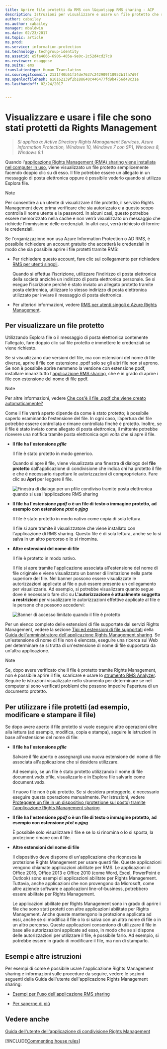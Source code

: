 ```yaml
---
title: Aprire file protetti da RMS con l&quot;app RMS sharing - AIP
description: Istruzioni per visualizzare e usare un file protetto che rende necessario avere l&quot;applicazione Rights Management (RMS) sharing installata.
author: cabailey
ms.author: cabailey
manager: mbaldwin
ms.date: 02/23/2017
ms.topic: article
ms.prod: 
ms.service: information-protection
ms.technology: techgroup-identity
ms.assetid: e5fa4666-6906-405a-9e0c-2c52d4cd27c8
ms.reviewer: esaggese
ms.suite: ems
translationtype: Human Translation
ms.sourcegitcommit: 2131f40b51f34de7637c242909f10952b1fa7d9f
ms.openlocfilehash: a10162139f2b188640c446477fd9b4756d48c31e
ms.lasthandoff: 02/24/2017


---
```


# <a name="view-and-use-files-that-have-been-protected-by-rights-management"></a>Visualizzare e usare i file che sono stati protetti da Rights Management

>*Si applica a: Active Directory Rights Management Services, Azure Information Protection, Windows 10, Windows 7 con SP1, Windows 8, Windows 8.1*

Quando l'[applicazione Rights Management (RMA) sharing viene installata nel computer in uso](install-sharing-app.md), viene visualizzato un file protetto semplicemente facendo doppio clic su di esso. Il file potrebbe essere un allegato in un messaggio di posta elettronica oppure è possibile vederlo quando si utilizza Esplora file.

> [!NOTE]
> Per consentire a un utente di visualizzare il file protetto, il servizio Rights Management deve prima verificare che sia autorizzato e a questo scopo controlla il nome utente e la password. In alcuni casi, questo potrebbe essere memorizzato nella cache e non verrà visualizzato un messaggio che richiede l'immissione delle credenziali. In altri casi, verrà richiesto di fornire le credenziali.
>
> Se l'organizzazione non usa Azure Information Protection o AD RMS, è possibile richiedere un account gratuito che accetterà le credenziali in modo che sia possibile aprire i file protetti tramite RMS:
>
> -   Per richiedere questo account, fare clic sul collegamento per richiedere [RMS per utenti singoli](http://go.microsoft.com/fwlink/?LinkId=309469).
>
>     Quando si effettua l'iscrizione, utilizzare l'indirizzo di posta elettronica della società anziché un indirizzo di posta elettronica personale. Se si esegue l'iscrizione perché è stato inviato un allegato protetto tramite posta elettronica, utilizzare lo stesso indirizzo di posta elettronica utilizzato per inviare il messaggio di posta elettronica.
> -   Per ulteriori informazioni, vedere [RMS per utenti singoli e Azure Rights Management](../understand-explore/rms-for-individuals.md).

## <a name="to-view-a-protected-file"></a>Per visualizzare un file protetto
Utilizzando Esplora file o il messaggio di posta elettronica contenente l'allegato, fare doppio clic sul file protetto e immettere le credenziali se viene richiesto.

Se si visualizzano due versioni del file, ma con estensioni del nome di file diverse, aprire il file con estensione .ppdf solo se gli altri file non si aprono. Se non è possibile aprire nemmeno la versione con estensione ppdf, installare innanzitutto l'[applicazione RMS sharing](install-sharing-app.md), che è in grado di aprire i file con estensione del nome di file ppdf.

> [!NOTE]
> Per altre informazioni, vedere [Che cos'è il file .ppdf che viene creato automaticamente?](sharing-app-dialog-box.md#whats-the-ppdf-file-thats-automatically-created)

Come il file verrà aperto dipende da come è stato protetto; è possibile saperlo esaminando l'estensione del file. In ogni caso, l’apertura del file potrebbe essere controllata e rimane controllata finché è protetto. Inoltre, se il file è stato inviato come allegato di posta elettronica, il mittente potrebbe ricevere una notifica tramite posta elettronica ogni volta che si apre il file.

- **Il file ha l'estensione *pfile***

    Il file è stato protetto in modo generico.

    Quando si apre il file, viene visualizzata una finestra di dialogo del **file protetto** dall'applicazione di condivisione che indica chi ha protetto il file e che è necessario rispettare le autorizzazioni di comproprietario. Fare clic su **Apri** per leggere il file.

    ![Finestra di dialogo per un pfile condiviso tramite posta elettronica quando si usa l'applicazione RMS sharing](../media/ADRMS_MSRMSApp_PfilePermission.png)

- **Il file ha l'estensione *ppdf* o è un file di testo o immagine protetto, ad esempio con estensione *ptxt* o *pjpg***

    Il file è stato protetto in modo nativo come copia di sola lettura.

    Il file si apre tramite il visualizzatore che viene installato con l'applicazione di RMS sharing. Questo file è di sola lettura, anche se lo si salva in un altro percorso o lo si rinomina.

- **Altre estensioni del nome di file**

    Il file è protetto in modo nativo.

    Il file si apre tramite l'applicazione associata all'estensione del nome di file originale e viene visualizzato un banner di limitazione nella parte superiore del file. Nel banner possono essere visualizzate le autorizzazioni applicate al file o può essere presente un collegamento per visualizzarle. Ad esempio, si potrebbe visualizzare quanto segue dove è necessario fare clic su **L'autorizzazione è attualmente soggetta a restrizioni** per visualizzare le autorizzazioni effettive applicate al file e le persone che possono accedervi:

    ![Banner di accesso limitato quando il file è protetto](../media/ADRMS_MSRMSApp_RestrictedAccess.png)



Per un elenco completo delle estensioni di file supportate dai servizi Rights Management, vedere la sezione [Tipi ed estensioni di file supportati](sharing-app-admin-guide-technical.md#supported-file-types-and-file-name-extensions) della [Guida dell'amministratore dell'applicazione Rights Management sharing](sharing-app-admin-guide.md). Se un'estensione di nome di file non è elencata, eseguire una ricerca sul Web per determinare se si tratta di un'estensione di nome di file supportata da un'altra applicazione.

> [!NOTE]
> Se, dopo avere verificato che il file è protetto tramite Rights Management, non è possibile aprire il file, scaricare e usare lo [strumento RMS Analyzer](https://www.microsoft.com/en-us/download/details.aspx?id=46437). Seguire le istruzioni visualizzate nello strumento per determinare se nel computer si sono verificati problemi che possono impedire l'apertura di un documento protetto.

## <a name="to-use-files-that-have-been-protected-for-example-edit-and-print-the-file"></a>Per utilizzare i file protetti (ad esempio, modificare e stampare il file)
Se dopo avere aperto il file protetto si vuole eseguire altre operazioni oltre alla lettura (ad esempio, modifica, copia e stampa), seguire le istruzioni in base all'estensione del nome di file:

- **Il file ha l'estensione *pfile***

    Salvare il file aperto e assegnargli una nuova estensione del nome di file associata all'applicazione che si desidera utilizzare.

    Ad esempio, se un file è stato protetto utilizzando il nome di file document.vsdx.pfile, visualizzarlo e in Esplora file salvarlo come document.vsdx.

    Il nuovo file non è più protetto. Se si desidera proteggerlo, è necessario eseguire questa operazione manualmente. Per istruzioni, vedere [Proteggere un file in un dispositivo (protezione sul posto) tramite l'applicazione Rights Management sharing](sharing-app-protect-in-place.md).

- **Il file ha l'estensione *ppdf* o è un file di testo o immagine protetto, ad esempio con estensione *ptxt* o *pjpg***

    È possibile solo visualizzare il file e se lo si rinomina o lo si sposta, la protezione rimane con il file.

- **Altre estensioni del nome di file**

    Il dispositivo deve disporre di un'applicazione che riconosca la protezione Rights Management per usare questi file. Queste applicazioni vengono chiamate applicazioni abilitate per RMS. Le applicazioni di Office 2016, Office 2013 e Office 2010 (come Word, Excel, PowerPoint e Outlook) sono esempi di applicazioni abilitate per Rights Management. Tuttavia, anche applicazioni che non provengono da Microsoft, come altre aziende software e applicazioni line-of-business, potrebbero essere abilitate per Rights Management.

    Le applicazioni abilitate per Rights Management sono in grado di aprire i file che sono stati protetti con altre applicazioni abilitate per Rights Management. Anche queste mantengono la protezione applicata ad essi, anche se si modifica il file o lo si salva con un altro nome di file o in un altro percorso. Queste applicazioni consentono di utilizzare il file in base alle autorizzazioni applicate ad esso, in modo che se si dispone delle autorizzazioni per utilizzare il file, è possibile farlo. Ad esempio, si potrebbe essere in grado di modificare il file, ma non di stamparlo.


## <a name="examples-and-other-instructions"></a>Esempi e altre istruzioni
Per esempi di come è possibile usare l'applicazione Rights Management sharing e informazioni sulle procedure da seguire, vedere le sezioni seguenti della Guida dell'utente dell'applicazione Rights Management sharing:

-   [Esempi per l'uso dell'applicazione RMS sharing](sharing-app-user-guide.md#examples-for-using-the-rms-sharing-application)

-   [Per saperne di più](sharing-app-user-guide.md#what-do-you-want-to-do)

## <a name="see-also"></a>Vedere anche
[Guida dell'utente dell'applicazione di condivisione Rights Management](sharing-app-user-guide.md)

[!INCLUDE[Commenting house rules](../includes/houserules.md)]
